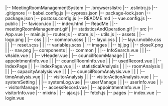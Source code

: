 |-- MeetingRoomManagementSystem
    |-- .browserslistrc
    |-- .eslintrc.js
    |-- .gitignore
    |-- babel.config.js
    |-- cypress.json
    |-- package-lock.json
    |-- package.json
    |-- postcss.config.js
    |-- README.md
    |-- vue.config.js
    |-- public
    |   |-- favicon.ico
    |   |-- index.html
    |-- ReadMe
    |   |-- meetingRoomManagement.gif
    |   |-- statisticsAndOperation.gif
    |-- src
        |-- App.vue
        |-- main.js
        |-- router.js
        |-- store.js
        |-- utils.js
        |-- assets
        |   |-- logo.png
        |   |-- css
        |   |   |-- common.scss
        |   |   |-- layui.css
        |   |   |-- layui.mobile.css
        |   |   |-- reset.scss
        |   |   |-- variables.scss
        |   |-- images
        |       |-- bj.jpg
        |       |-- closeX.png
        |       |-- nav.png
        |-- components
        |   |-- common
        |   |   |-- InfoSearch.vue
        |   |   |-- vAside.vue
        |   |   |-- vHeader.vue
        |   |-- councilRoomManage
        |   |   |-- appointmentInfo.vue
        |   |   |-- councilRoomInfo.vue
        |   |   |-- usedRecord.vue
        |   |-- IndexPage
        |   |   |-- indexPage.vue
        |   |-- statisticalAnalysis
        |   |   |-- roomAnalysis
        |   |   |   |-- capacityAnalysis.vue
        |   |   |   |-- councilRoomAnalysis.vue
        |   |   |   |-- timeAnalysis.vue
        |   |   |-- visitorAnalysis
        |   |       |-- visitorActionAnalysis.vue
        |   |-- systemSetting
        |   |   |-- systemLog.vue
        |   |-- userManage
        |   |   |-- userInfo.vue
        |   |-- visitorManage
        |       |-- accessRecord.vue
        |       |-- appointmentInfo.vue
        |       |-- visitorInfo.vue
        |-- mixins
        |   |-- ajax.js
        |   |-- fetch.js
        |-- pages
            |-- index.vue
            |-- login.vue